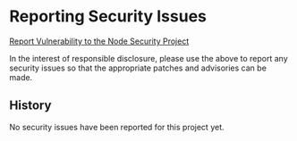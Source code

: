# Reporting Security Issues

[Report Vulnerability to the Node Security Project](mailto:report@nodesecurity.io?cc=lancestout@gmail.com&subject=Security%20Issue%20for%20xmpp-constants)

In the interest of responsible disclosure, please use the above to report any security issues so
that the appropriate patches and advisories can be made.

## History

No security issues have been reported for this project yet.
